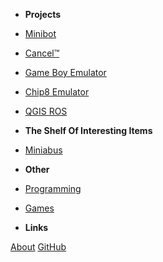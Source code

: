 - **Projects**
- [Minibot](/projects/minibot/index)
- [Cancel™](/projects/cancel/index)
- [Game Boy Emulator](/projects/gameboy/index)
- [Chip8 Emulator](/projects/chip8/index)
- [QGIS ROS](/projects/qgisros/index)
- **The Shelf Of Interesting Items**
- [Miniabus](/shelf/minibus/index)
- **Other**
- [Programming](/other/programming/index)
- [Games](/other/games/index)


- **Links**

[About](/about)
[GitHub](https://github.com/ablakey/)

